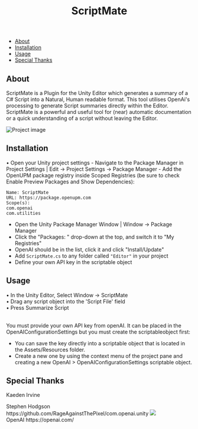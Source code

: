 <!DOCTYPE html>
<html>
  <head>
    <meta charset="UTF-8">
  </head>
  <body>
    <header>
      <h1>ScriptMate</h1>
    </header>
    <nav>
      <ul>
        <li><a href="#about">About</a></li>
        <li><a href="#installation">Installation</a></li>
        <li><a href="#usage">Usage</a></li>
        <li><a href="#Special Thanks">Special Thanks</a></li>
      </ul>
    </nav>
    <section id="about">
      <h2>About</h2>
      <p>ScriptMate is a Plugin for the Unity Editor which generates a summary of a C# Script into a Natural, Human readable format. This tool utilises OpenAi's processing to generate Script summaries directly within the Editor. ScriptMate is a powerful and useful tool for (near) automatic documentation or a quick understanding of a script without leaving the Editor.</p>
      <img src="https://user-images.githubusercontent.com/38150569/222934358-ce6ab412-f62b-4e8c-a136-2f39145afc68.png" alt="Project image">
    </section>
    <section id="installation">
      <h2>Installation</h2>
      <p>
• Open your Unity project settings
- Navigate to the Package Manager in Project Settings | Edit -> Project Settings -> Package Manager
- Add the OpenUPM package registry inside Scoped Registries (be sure to check Enable Preview Packages and Show Dependencies):

```
Name: ScriptMate
URL: https://package.openupm.com
Scope(s):
com.openai
com.utilities
```

- Open the Unity Package Manager Window | Window -> Package Manager
- Click the "Packages: " drop-down at the top, and switch it to "My Registries"
- OpenAI should be in the list, click it and click "Install/Update"
- Add `ScriptMate.cs` to any folder called `"Editor"` in your project 
- Define your own API key in the scriptable object</p>
    </section>
    <section id="usage">
      <h2>Usage</h2>
      <p>• In the Unity Editor, Select Window -> ScriptMate<br>
      • Drag any script object into the 'Script File' field<br>
      • Press Summarize Script<br><br>
You must provide your own API key from openAI. It can be placed in the OpenAIConfigurationSettings but you must create the scriptableobject first:<br>
- You can save the key directly into a scriptable object that is located in the Assets/Resources folder.<br>
- Create a new one by using the context menu of the project pane and creating a new OpenAI > OpenAIConfigurationSettings scriptable object.
</p>
    </section>
    <section id="Special Thanks">
      <h2>Special Thanks</h2>
Kaeden Irvine<br>
<p>Stephen Hodgson https://github.com/RageAgainstThePixel/com.openai.unity <a href="https://openupm.com/packages/com.openai.unity/"><img src="https://img.shields.io/npm/v/com.openai.unity?label=openupm&amp;registry_uri=https://package.openupm.com" /></a><br>
OpenAI https://openai.com/<br></p>
    </section>
  </body>
</html>
